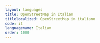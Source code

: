 ```yaml
---
layout: languages
title: OpenStreetMap in Italian
titlelocalized: OpenStreetMap in italiano
code: it
languagename: Italian
order: 1000
---
```

